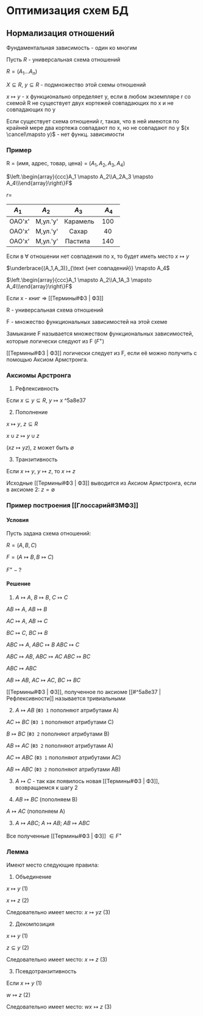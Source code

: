 # Оптимизация схем БД

## Нормализация отношений

Фундаментальная зависимость - один ко многим

Пусть $R$ - универсальная схема отношений

$R = (A_1...A_n)$

$X \subseteq R$, $y \subseteq R$ - подмножество этой схемы отношений

$x \mapsto y$ - x функционально определяет y, если в любом экземпляре r со схемой R не существует двух кортежей совпадающих по x и не совпадающих по y

Если существует схема отношений r, такая, что в ней имеются по крайней мере два кортежа совпадают по x, но не совпадают по y $(x \cancel\mapsto y)$ - нет функц. зависимости

### Пример

R = (имя, адрес, товар, цена) = $(A_1, A_2, A_3, A_4)$

$\left.\begin{array}{ccc}A_1 \mapsto A_2\\A_2A_3 \mapsto A_4\\\end{array}\right\}F$

$r =$

| $A_1$  |  $A_2$   |  $A_3$   | $A_4$ |
|:------:|:--------:|:--------:|:-----:|
| ОАО'x' | M,ул.'y' | Карамель |  100  |
| ОАО'x' | M,ул.'y' |  Сахар   |  40   |
| ОАО'x' | M,ул.'y' | Пастила  |  140  |

Если в $\forall$ отношении нет совпадения по x, то будет иметь место $x \mapsto y$

$\underbrace{(A_1,A_3)}_{\text {нет совпадений}} \mapsto A_4$

$\left.\begin{array}{ccc}A_1 \mapsto A_2\\A_1A_3 \mapsto A_4\\\end{array}\right\}F$

  

Если x - книг $\Rightarrow$ [[Термины#ФЗ | ФЗ]]

R - универсальная схема отношений

F - множество функциональных зависимостей на этой схеме

Замыкание F называется множеством функциональных зависимостей, которые логически следуют из F $(F^+)$

[[Термины#ФЗ | ФЗ]] логически следует из F, если её можно получить с помощью Аксиом Армстронга.

  

### Аксиомы Арстронга

1. Рефлексивность

Если $x \subseteq y \subseteq R$, $y \mapsto x$ ^5a8e37

  

2. Пополнение

$x \mapsto y$, $z \subseteq R$

$x \cup z \mapsto y\cup z$

$(xz \mapsto yz)$, z может быть $\emptyset$

  

3. Транзитивность

Если $x \mapsto y$, $y \mapsto z$, то $x \mapsto z$

Исходные [[Термины#ФЗ | ФЗ]] выводится из Аксиом Армстронга, если в аксиоме 2: $z = \emptyset$

  

### Пример построения [[Глоссарий#ЗМФЗ]]

#### Условия

Пусть задана схема отношений:

$R = (A,B,C)$

$F = (A \mapsto B, B \mapsto C)$

$F^+ - ?$

#### Решение

1. $A \mapsto A$, $B \mapsto B$, $C \mapsto C$

$AB \mapsto A$, $AB \mapsto B$

$AC \mapsto A$, $AB \mapsto C$

$BC \mapsto C$, $BC \mapsto B$

$ABC \mapsto A$, $ABC \mapsto B$ $ABC \mapsto C$

$ABC \mapsto AB$, $ABC \mapsto AC$ $ABC \mapsto BC$

$ABC \mapsto ABC$

$AB \mapsto AB$, $AC \mapsto AC$, $BC \mapsto BC$

[[Термины#ФЗ | ФЗ]], полученное по аксиоме [[#^5a8e37 | Рефлексивности]] называется тривиальными

  

2. $A \mapsto AB$ (`ФЗ 1` пополняют атрибутами А)

$AC \mapsto BC$ (`ФЗ 1` пополняют атрибутами C)

$B \mapsto BC$ (`ФЗ 2` пополняют атрибутами B)

$AB \mapsto AC$ (`ФЗ 2` пополняют атрибутами A)

$AC \mapsto ABC$ (`ФЗ 1` пополняют атрибутами AC)

$AB \mapsto ABC$ (`ФЗ 2` пополняют атрибутами AB)

  

3. $A \mapsto C$ - так как появилось новая [[Термины#ФЗ | ФЗ]], возвращаемся к шагу 2

  

2. $AB \mapsto BC$ (пополняем B)

$A \mapsto AC$ (пополняем А)

  

3. $A \mapsto ABC$; $A \mapsto AB$; $AB \mapsto ABC$

Все полученные [[Термины#ФЗ | ФЗ]] $\in F^+$

  

### Лемма

Имеют место следующие правила:

1. Объединение

$x \mapsto y$ (1)

$x \mapsto z$ (2)

Следовательно имеет место: $x \mapsto yz$ (3)

  

2. Декомпозиция

$x \mapsto y$ (1)

$z \subseteq y$ (2)

Следовательно имеет место: $x \mapsto z$ (3)

  

3. Псевдотранзитивность

Если $x \mapsto y$ (1)

$w \mapsto z$ (2)

Следовательно имеет место: $wx \mapsto z$ (3)